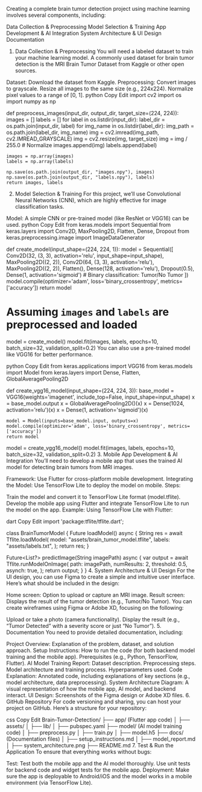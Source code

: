 Creating a complete brain tumor detection project using machine learning involves several components, including:

Data Collection & Preprocessing
Model Selection & Training
App Development & AI Integration
System Architecture & UI Design
Documentation
1. Data Collection & Preprocessing
You will need a labeled dataset to train your machine learning model. A commonly used dataset for brain tumor detection is the MRI Brain Tumor Dataset from Kaggle or other open sources.

Dataset: Download the dataset from Kaggle.
Preprocessing:
Convert images to grayscale.
Resize all images to the same size (e.g., 224x224).
Normalize pixel values to a range of [0, 1].
python
Copy
Edit
import cv2
import os
import numpy as np

def preprocess_images(input_dir, output_dir, target_size=(224, 224)):
    images = []
    labels = []
    for label in os.listdir(input_dir):
        label_dir = os.path.join(input_dir, label)
        for img_name in os.listdir(label_dir):
            img_path = os.path.join(label_dir, img_name)
            img = cv2.imread(img_path, cv2.IMREAD_GRAYSCALE)
            img = cv2.resize(img, target_size)
            img = img / 255.0  # Normalize
            images.append(img)
            labels.append(label)
    
    images = np.array(images)
    labels = np.array(labels)
    
    np.save(os.path.join(output_dir, "images.npy"), images)
    np.save(os.path.join(output_dir, "labels.npy"), labels)
    return images, labels
2. Model Selection & Training
For this project, we’ll use Convolutional Neural Networks (CNN), which are highly effective for image classification tasks.

Model: A simple CNN or pre-trained model (like ResNet or VGG16) can be used.
python
Copy
Edit
from keras.models import Sequential
from keras.layers import Conv2D, MaxPooling2D, Flatten, Dense, Dropout
from keras.preprocessing.image import ImageDataGenerator

def create_model(input_shape=(224, 224, 1)):
    model = Sequential([
        Conv2D(32, (3, 3), activation='relu', input_shape=input_shape),
        MaxPooling2D((2, 2)),
        Conv2D(64, (3, 3), activation='relu'),
        MaxPooling2D((2, 2)),
        Flatten(),
        Dense(128, activation='relu'),
        Dropout(0.5),
        Dense(1, activation='sigmoid')  # Binary classification: Tumor/No Tumor
    ])
    model.compile(optimizer='adam', loss='binary_crossentropy', metrics=['accuracy'])
    return model

# Assuming `images` and `labels` are preprocessed and loaded
model = create_model()
model.fit(images, labels, epochs=10, batch_size=32, validation_split=0.2)
You can also use a pre-trained model like VGG16 for better performance.

python
Copy
Edit
from keras.applications import VGG16
from keras.models import Model
from keras.layers import Dense, Flatten, GlobalAveragePooling2D

def create_vgg16_model(input_shape=(224, 224, 3)):
    base_model = VGG16(weights='imagenet', include_top=False, input_shape=input_shape)
    x = base_model.output
    x = GlobalAveragePooling2D()(x)
    x = Dense(1024, activation='relu')(x)
    x = Dense(1, activation='sigmoid')(x)
    
    model = Model(inputs=base_model.input, outputs=x)
    model.compile(optimizer='adam', loss='binary_crossentropy', metrics=['accuracy'])
    return model

model = create_vgg16_model()
model.fit(images, labels, epochs=10, batch_size=32, validation_split=0.2)
3. Mobile App Development & AI Integration
You’ll need to develop a mobile app that uses the trained AI model for detecting brain tumors from MRI images.

Framework: Use Flutter for cross-platform mobile development.
Integrating the Model: Use TensorFlow Lite to deploy the model on mobile.
Steps:

Train the model and convert it to TensorFlow Lite format (model.tflite).
Develop the mobile app using Flutter and integrate TensorFlow Lite to run the model on the app.
Example: Using TensorFlow Lite with Flutter:

dart
Copy
Edit
import 'package:tflite/tflite.dart';

class BrainTumorModel {
  Future<String> loadModel() async {
    String res = await Tflite.loadModel(
        model: "assets/brain_tumor_model.tflite",
        labels: "assets/labels.txt",
    );
    return res;
  }

  Future<List?> predictImage(String imagePath) async {
    var output = await Tflite.runModelOnImage(
      path: imagePath,
      numResults: 2,
      threshold: 0.5,
      asynch: true,
    );
    return output;
  }
}
4. System Architecture & UI Design
For the UI design, you can use Figma to create a simple and intuitive user interface. Here’s what should be included in the design:

Home screen: Option to upload or capture an MRI image.
Result screen: Displays the result of the tumor detection (e.g., Tumor/No Tumor).
You can create wireframes using Figma or Adobe XD, focusing on the following:

Upload or take a photo (camera functionality).
Display the result (e.g., “Tumor Detected” with a severity score or just “No Tumor”).
5. Documentation
You need to provide detailed documentation, including:

Project Overview: Explanation of the problem, dataset, and solution approach.
Setup Instructions:
How to run the code (for both backend model training and the mobile app).
Prerequisites (e.g., Python, TensorFlow, Flutter).
AI Model Training Report:
Dataset description.
Preprocessing steps.
Model architecture and training process.
Hyperparameters used.
Code Explanation: Annotated code, including explanations of key sections (e.g., model architecture, data preprocessing).
System Architecture Diagram: A visual representation of how the mobile app, AI model, and backend interact.
UI Design: Screenshots of the Figma design or Adobe XD files.
6. GitHub Repository
For code versioning and sharing, you can host your project on GitHub. Here’s a structure for your repository:

css
Copy
Edit
Brain-Tumor-Detection/
├── app/ (Flutter app code)
│   ├── assets/
│   ├── lib/
│   ├── pubspec.yaml
├── model/ (AI model training code)
│   ├── preprocess.py
│   ├── train.py
│   ├── model.h5
├── docs/ (Documentation files)
│   ├── setup_instructions.md
│   ├── model_report.md
│   ├── system_architecture.png
├── README.md
7. Test & Run the Application
To ensure that everything works without bugs:

Test: Test both the mobile app and the AI model thoroughly. Use unit tests for backend code and widget tests for the mobile app.
Deployment: Make sure the app is deployable to Android/iOS and the model works in a mobile environment (via TensorFlow Lite).
